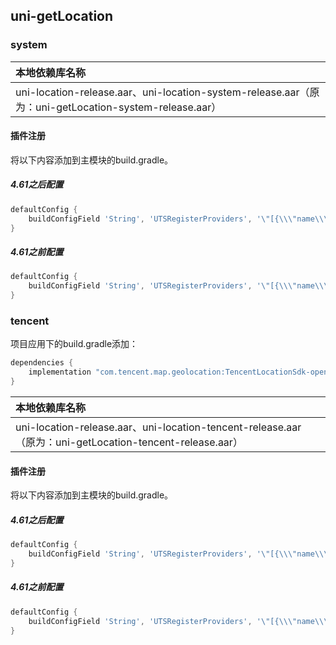 ## uni-getLocation

### system 

|本地依赖库名称																							|
|:--																									|
|uni-location-release.aar、uni-location-system-release.aar（原为：uni-getLocation-system-release.aar）	|

#### 插件注册

将以下内容添加到主模块的build.gradle。

##### 4.61之后配置

```groovy
defaultConfig {
    buildConfigField 'String', 'UTSRegisterProviders', '\"[{\\\"name\\\":\\\"system\\\",\\\"service\\\":\\\"location\\\",\\\"class\\\":\\\"uts.sdk.modules.DCloudUniLocationSystem.UniLocationSystemProviderImpl\\\"}]\"'
}
```

##### 4.61之前配置

```groovy
defaultConfig {
    buildConfigField 'String', 'UTSRegisterProviders', '\"[{\\\"name\\\":\\\"system\\\",\\\"service\\\":\\\"location\\\",\\\"class\\\":\\\"uts.sdk.modules.DCloudUniGetLocationSystem.UniLocationSystemProviderImpl\\\"}]\"'
}
```

### tencent

项目应用下的build.gradle添加：

```groovy
dependencies {
    implementation "com.tencent.map.geolocation:TencentLocationSdk-openplatform:7.5.4.8"
}
```

|本地依赖库名称						|
|:--								|
|uni-location-release.aar、uni-location-tencent-release.aar（原为：uni-getLocation-tencent-release.aar）|

#### 插件注册

将以下内容添加到主模块的build.gradle。

##### 4.61之后配置

```groovy
defaultConfig {
    buildConfigField 'String', 'UTSRegisterProviders', '\"[{\\\"name\\\":\\\"tencent\\\",\\\"service\\\":\\\"location\\\",\\\"class\\\":\\\"uts.sdk.modules.DCloudUniLocationTencent.UniLocationTencentProviderImpl\\\"}]\"'
}
```

##### 4.61之前配置

```groovy
defaultConfig {
    buildConfigField 'String', 'UTSRegisterProviders', '\"[{\\\"name\\\":\\\"tencent\\\",\\\"service\\\":\\\"location\\\",\\\"class\\\":\\\"uts.sdk.modules.DCloudUniGetLocationTencent.UniLocationTencentProviderImpl\\\"}]\"'
}
```